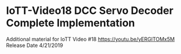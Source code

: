 # IoTT-Video18 DCC Servo Decoder Complete Implementation
Additional material for IoTT Video #18 https://youtu.be/yERGlTOMx5M
Release Date 4/21/2019
